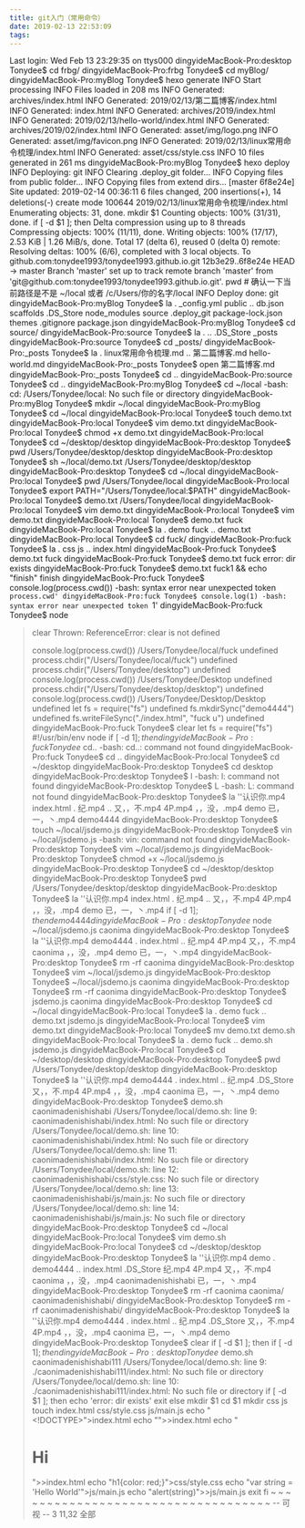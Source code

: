 ```yaml
---
title: git入门（常用命令）
date: 2019-02-13 22:53:09
tags:
---
```

Last login: Wed Feb 13 23:29:35 on ttys000
dingyideMacBook-Pro:desktop Tonydee$ cd frbg/
dingyideMacBook-Pro:frbg Tonydee$ cd myBlog/
dingyideMacBook-Pro:myBlog Tonydee$ hexo generate
INFO  Start processing
INFO  Files loaded in 208 ms
INFO  Generated: archives/index.html
INFO  Generated: 2019/02/13/第二篇博客/index.html
INFO  Generated: index.html
INFO  Generated: archives/2019/index.html
INFO  Generated: 2019/02/13/hello-world/index.html
INFO  Generated: archives/2019/02/index.html
INFO  Generated: asset/img/logo.png
INFO  Generated: asset/img/favicon.png
INFO  Generated: 2019/02/13/linux常用命令梳理/index.html
INFO  Generated: asset/css/style.css
INFO  10 files generated in 261 ms
dingyideMacBook-Pro:myBlog Tonydee$ hexo deploy
INFO  Deploying: git
INFO  Clearing .deploy_git folder...
INFO  Copying files from public folder...
INFO  Copying files from extend dirs...
[master 6f8e24e] Site updated: 2019-02-14 00:36:11
 6 files changed, 200 insertions(+), 14 deletions(-)
 create mode 100644 2019/02/13/linux常用命令梳理/index.html
Enumerating objects: 31, done.
mkdir $1
Counting objects: 100% (31/31), done.
if [ -d $1 ]; then
Delta compression using up to 8 threads
Compressing objects: 100% (11/11), done.
Writing objects: 100% (17/17), 2.53 KiB | 1.26 MiB/s, done.
Total 17 (delta 6), reused 0 (delta 0)
remote: Resolving deltas: 100% (6/6), completed with 3 local objects.
To github.com:tonydee1993/tonydee1993.github.io.git
   12b3e29..6f8e24e  HEAD -> master
Branch 'master' set up to track remote branch 'master' from 'git@github.com:tonydee1993/tonydee1993.github.io.git'.
pwd # 确认一下当前路径是不是 ~/local 或者 /c/Users/你的名字/local
INFO  Deploy done: git
dingyideMacBook-Pro:myBlog Tonydee$ la
.			_config.yml		public
..			db.json			scaffolds
.DS_Store		node_modules		source
.deploy_git		package-lock.json	themes
.gitignore		package.json
dingyideMacBook-Pro:myBlog Tonydee$ cd source/
dingyideMacBook-Pro:source Tonydee$ la
.		..		.DS_Store	_posts
dingyideMacBook-Pro:source Tonydee$ cd _posts/
dingyideMacBook-Pro:_posts Tonydee$ la
.				linux常用命令梳理.md
..				第二篇博客.md
hello-world.md
dingyideMacBook-Pro:_posts Tonydee$ open 第二篇博客.md
dingyideMacBook-Pro:_posts Tonydee$ cd ..
dingyideMacBook-Pro:source Tonydee$ cd ..
dingyideMacBook-Pro:myBlog Tonydee$ cd ~/local
-bash: cd: /Users/Tonydee/local: No such file or directory
dingyideMacBook-Pro:myBlog Tonydee$ mkdir ~/local
dingyideMacBook-Pro:myBlog Tonydee$ cd ~/local
dingyideMacBook-Pro:local Tonydee$ touch demo.txt
dingyideMacBook-Pro:local Tonydee$ vim demo.txt
dingyideMacBook-Pro:local Tonydee$ chmod +x demo.txt
dingyideMacBook-Pro:local Tonydee$ cd ~/desktop/desktop
dingyideMacBook-Pro:desktop Tonydee$ pwd
/Users/Tonydee/desktop/desktop
dingyideMacBook-Pro:desktop Tonydee$ sh ~/local/demo.txt
/Users/Tonydee/desktop/desktop
dingyideMacBook-Pro:desktop Tonydee$ cd ~/local
dingyideMacBook-Pro:local Tonydee$ pwd
/Users/Tonydee/local
dingyideMacBook-Pro:local Tonydee$ export PATH="/Users/Tonydee/local:$PATH"
dingyideMacBook-Pro:local Tonydee$ demo.txt
/Users/Tonydee/local
dingyideMacBook-Pro:local Tonydee$ vim demo.txt
dingyideMacBook-Pro:local Tonydee$ vim demo.txt
dingyideMacBook-Pro:local Tonydee$ demo.txt fuck
dingyideMacBook-Pro:local Tonydee$ la
.		demo		fuck
..		demo.txt
dingyideMacBook-Pro:local Tonydee$ cd fuck/
dingyideMacBook-Pro:fuck Tonydee$ la
.		css		js
..		index.html
dingyideMacBook-Pro:fuck Tonydee$ demo.txt fuck
dingyideMacBook-Pro:fuck Tonydee$ demo.txt fuck
error: dir exists
dingyideMacBook-Pro:fuck Tonydee$ demo.txt fuck1 && echo "finish"
finish
dingyideMacBook-Pro:fuck Tonydee$ console.log(process.cwd())
-bash: syntax error near unexpected token `process.cwd'
dingyideMacBook-Pro:fuck Tonydee$ console.log(1)
-bash: syntax error near unexpected token `1'
dingyideMacBook-Pro:fuck Tonydee$ node
> clear
Thrown:
ReferenceError: clear is not defined
>
>
> console.log(process.cwd())
/Users/Tonydee/local/fuck
undefined
> process.chdir("/Users/Tonydee/local/fuck")
undefined
> process.chdir("/Users/Tonydee/desktop")
undefined
> console.log(process.cwd())
/Users/Tonydee/Desktop
undefined
> process.chdir("/Users/Tonydee/desktop/desktop")
undefined
> console.log(process.cwd())
/Users/Tonydee/Desktop/Desktop
undefined
> let fs = require("fs")
undefined
> fs.mkdirSync("demo4444")
undefined
> fs.writeFileSync("./index.html", "fuck u")
undefined
> dingyideMacBook-Pro:fuck Tonydee$ clear
let fs = require("fs")
#!/usr/bin/env node
if [ -d $1 ]; then
dingyideMacBook-Pro:fuck Tonydee$ cd..
-bash: cd..: command not found
dingyideMacBook-Pro:fuck Tonydee$ cd ..
dingyideMacBook-Pro:local Tonydee$ cd ~/desktop
dingyideMacBook-Pro:desktop Tonydee$ cd desktop
dingyideMacBook-Pro:desktop Tonydee$ l
-bash: l: command not found
dingyideMacBook-Pro:desktop Tonydee$ L
-bash: L: command not found
dingyideMacBook-Pro:desktop Tonydee$ la
''认识你.mp4		index.html
.			纪.mp4
..			又，，不.mp4
4P.mp4			，，没，.mp4
demo			已，一，丶.mp4
demo4444
dingyideMacBook-Pro:desktop Tonydee$ touch ~/local/jsdemo.js
dingyideMacBook-Pro:desktop Tonydee$ vin ~/local/jsdemo.js
-bash: vin: command not found
dingyideMacBook-Pro:desktop Tonydee$ vim ~/local/jsdemo.js
dingyideMacBook-Pro:desktop Tonydee$ chmod +x ~/local/jsdemo.js
dingyideMacBook-Pro:desktop Tonydee$ cd ~/desktop/desktop
dingyideMacBook-Pro:desktop Tonydee$ pwd
/Users/Tonydee/desktop/desktop
dingyideMacBook-Pro:desktop Tonydee$ la
''认识你.mp4		index.html
.			纪.mp4
..			又，，不.mp4
4P.mp4			，，没，.mp4
demo			已，一，丶.mp4
if [ -d $1 ]; then
demo4444
dingyideMacBook-Pro:desktop Tonydee$ node ~/local/jsdemo.js caonima
dingyideMacBook-Pro:desktop Tonydee$ la
''认识你.mp4		demo4444
.			index.html
..			纪.mp4
4P.mp4			又，，不.mp4
caonima			，，没，.mp4
demo			已，一，丶.mp4
dingyideMacBook-Pro:desktop Tonydee$ rm -rf caonima
dingyideMacBook-Pro:desktop Tonydee$ vim ~/local/jsdemo.js
dingyideMacBook-Pro:desktop Tonydee$ ~/local/jsdemo.js caonima
dingyideMacBook-Pro:desktop Tonydee$ rm -rf caonima
dingyideMacBook-Pro:desktop Tonydee$ jsdemo.js caonima
dingyideMacBook-Pro:desktop Tonydee$ cd ~/local
dingyideMacBook-Pro:local Tonydee$ la
.		demo		fuck
..		demo.txt	jsdemo.js
dingyideMacBook-Pro:local Tonydee$ vim demo.txt
dingyideMacBook-Pro:local Tonydee$ mv demo.txt demo.sh
dingyideMacBook-Pro:local Tonydee$ la
.		demo		fuck
..		demo.sh		jsdemo.js
dingyideMacBook-Pro:local Tonydee$ cd ~/desktop/desktop
dingyideMacBook-Pro:desktop Tonydee$ pwd
/Users/Tonydee/desktop/desktop
dingyideMacBook-Pro:desktop Tonydee$ la
''认识你.mp4		demo4444
.			index.html
..			纪.mp4
.DS_Store		又，，不.mp4
4P.mp4			，，没，.mp4
caonima			已，一，丶.mp4
demo
dingyideMacBook-Pro:desktop Tonydee$ demo.sh caonimadenishishabi
/Users/Tonydee/local/demo.sh: line 9: caonimadenishishabi/index.html: No such file or directory
/Users/Tonydee/local/demo.sh: line 10: caonimadenishishabi/index.html: No such file or directory
/Users/Tonydee/local/demo.sh: line 11: caonimadenishishabi/index.html: No such file or directory
/Users/Tonydee/local/demo.sh: line 12: caonimadenishishabi/css/style.css: No such file or directory
/Users/Tonydee/local/demo.sh: line 13: caonimadenishishabi/js/main.js: No such file or directory
/Users/Tonydee/local/demo.sh: line 14: caonimadenishishabi/js/main.js: No such file or directory
dingyideMacBook-Pro:desktop Tonydee$ cd ~/local
dingyideMacBook-Pro:local Tonydee$ vim demo.sh
dingyideMacBook-Pro:local Tonydee$ cd ~/desktop/desktop
dingyideMacBook-Pro:desktop Tonydee$ la
''认识你.mp4		demo
.			demo4444
..			index.html
.DS_Store		纪.mp4
4P.mp4			又，，不.mp4
caonima			，，没，.mp4
caonimadenishishabi	已，一，丶.mp4
dingyideMacBook-Pro:desktop Tonydee$ rm -rf caonima
caonima/             caonimadenishishabi/
dingyideMacBook-Pro:desktop Tonydee$ rm -rf caonimadenishishabi/
dingyideMacBook-Pro:desktop Tonydee$ la
''认识你.mp4		demo4444
.			index.html
..			纪.mp4
.DS_Store		又，，不.mp4
4P.mp4			，，没，.mp4
caonima			已，一，丶.mp4
demo
dingyideMacBook-Pro:desktop Tonydee$ clear
if [ -d $1 ]; then
if [ -d $1 ]; then
dingyideMacBook-Pro:desktop Tonydee$ demo.sh caonimadenishishabi111
/Users/Tonydee/local/demo.sh: line 9: ./caonimadenishishabi111/index.html: No such file or directory
/Users/Tonydee/local/demo.sh: line 10: ./caonimadenishishabi111/index.html: No such file or directory
if [ -d $1 ]; then
  echo 'error: dir exists'
  exit
else
 mkdir $1
 cd $1
 mkdir css js
 touch index.html css/style.css js/main.js
 echo "<!DOCTYPE>">index.html
 echo "<title>Hello</title>">>index.html
 echo "<h1>Hi</h1>">>index.html
 echo "h1{color: red;}">css/style.css
 echo "var string = 'Hello World'">js/main.js
 echo "alert(string)">>js/main.js
 exit
fi
~
~
~
~
~
~
~
~
~
~
~
~
~
~
~
~
~
~
~
~
~
~
~
~
~
~
~
~
~
~
~
~
~
~
~
-- 可视 --                        3         11,32        全部